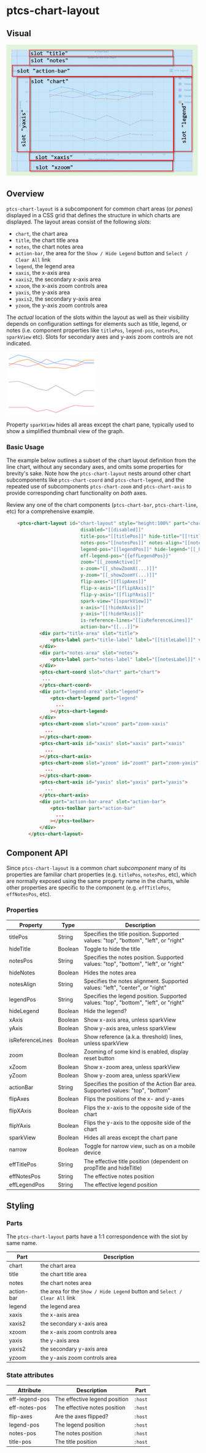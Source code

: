 # ptcs-chart-layout

## Visual

<img src="../img/ptcs-chart-layout.png" _folder="doc">

## Overview

`ptcs-chart-layout` is a subcomponent for common chart areas (or _panes_) displayed in a CSS grid that defines the structure in which
charts are displayed. The layout areas consist of the following _slots_:

- `chart`, the chart area
- `title`, the chart title area
- `notes`, the chart notes area
- `action-bar`, the area for the `Show / Hide Legend` button and `Select / Clear All` link
- `legend`, the legend area
- `xaxis`, the x-axis area
- `xaxis2`, the secondary x-axis area
- `xzoom`, the x-axis zoom controls area
- `yaxis`, the y-axis area
- `yaxis2`, the secondary y-axis area
- `yzoom`, the y-axis zoom controls area

The _actual_ location of the slots within the layout as well as their visibility depends on configuration settings for elements such as title, legend, or notes (i.e. component properties like `titlePos`, `legend-pos`,  `notesPos`, `sparkView` etc). Slots for secondary axes and y-axis zoom controls are not indicated.

<img src="../img/sparkview.png" _folder="doc">

Property `sparkView` hides all areas except the chart pane, typically used to show a simplified thumbnail view of the graph.

### Basic Usage

The example below outlines a subset of the chart layout definition from the line chart, without any secondary axes, and omits some properties
for brevity's sake. Note how the `ptcs-chart-layout` nests around other chart subcomponents like `ptcs-chart-coord` and `ptcs-chart-legend`,
and the repeated use of subcomponents `ptcs-chart-zoom` and `ptcs-chart-axis` to provide corresponding chart functionality on _both_ axes.

Review any one of the chart components (`ptcs-chart-bar`, `ptcs-chart-line`, etc) for a comprehensive example.

```html
    <ptcs-chart-layout id="chart-layout" style="height:100%" part="chart-layout"
                           disabled="[[disabled]]"
                           title-pos="[[titlePos]]" hide-title="[[!titleLabel]]"
                           notes-pos="[[notesPos]]" notes-align="[[notesAlign]]" hide-notes="[[_hideNotes(notesLabel, hideNotes)]]"
                           legend-pos="[[legendPos]]" hide-legend="[[_hideLegend(hideLegend, legend)]]"
                           eff-legend-pos="{{effLegendPos}}"
                           zoom="[[_zoomActive]]"
                           x-zoom="[[_showZoomX(...)]]"
                           y-zoom="[[_showZoomY(...)]]"
                           flip-axes="[[flipAxes]]"
                           flip-x-axis="[[flipXAxis]]"
                           flip-y-axis="[[flipYAxis]]"
                           spark-view="[[sparkView]]"
                           x-axis="[[!hideXAxis]]"
                           y-axis="[[!hideYAxis]]"
                           is-reference-lines="[[isReferenceLines]]"
                           action-bar="[[...]]">
            <div part="title-area" slot="title">
                <ptcs-label part="title-label" label="[[titleLabel]]" variant="[[titleVariant]]" multi-line></ptcs-label>
            </div>
            <div part="notes-area" slot="notes">
                <ptcs-label part="notes-label" label="[[notesLabel]]" variant="label" multi-line></ptcs-label>
            </div>
            <ptcs-chart-coord slot="chart" part="chart">
             ...
            </ptcs-chart-coord>
            <div part="legend-area" slot="legend">
                <ptcs-chart-legend part="legend"
                  ...
                ></ptcs-chart-legend>
            </div>
            <ptcs-chart-zoom slot="xzoom" part="zoom-xaxis"
              ...
            ></ptcs-chart-zoom>
            <ptcs-chart-axis id="xaxis" slot="xaxis" part="xaxis"
              ...
            ></ptcs-chart-axis>
            <ptcs-chart-zoom slot="yzoom" id="zoomY" part="zoom-yaxis"
              ...
            ></ptcs-chart-zoom>
            <ptcs-chart-axis id="yaxis" slot="yaxis" part="yaxis">
              ...
            </ptcs-chart-axis>
            <div part="action-bar-area" slot="action-bar">
                <ptcs-toolbar part="action-bar"
                  ...
                ></ptcs-toolbar>
            </div>
        </ptcs-chart-layout>
```

## Component API

Since `ptcs-chart-layout` is a common chart _subcomponent_ many of its properties are familiar chart properties (e.g. `titlePos`, `notesPos`, etc), which are normally exposed using the same property name in the charts, while other properties are specific to the component (e.g. `effTitlePos`, `effNotesPos`, etc).

### Properties
| Property | Type | Description |
|----------|------|-------------|
|titlePos|String| Specifies the title position. Supported values: "top", "bottom", "left", or "right" |
|hideTitle|Boolean|Toggle to hide the title|
|notesPos|String| Specifies the notes position. Supported values: "top", "bottom", "left", or "right" |
|hideNotes|Boolean|Hides the notes area|
|notesAlign|String|Specifies the notes alignment. Supported values: "left", "center", or "right" |
|legendPos|String| Specifies the legend position. Supported values: "top", "bottom", "left", or "right" |
|hideLegend|Boolean|Hide the legend?|
|xAxis|Boolean|Show x-axis area, unless sparkView|
|yAxis|Boolean|Show y-axis area, unless sparkView|
|isReferenceLines|Boolean|Show reference (a.k.a. threshold) lines, unless sparkView|
|zoom|Boolean|Zooming of some kind is enabled, display reset button|
|xZoom|Boolean|Show x-zoom area, unless sparkView|
|yZoom|Boolean|Show y-zoom area, unless sparkView|
|actionBar|String|Specifies the position of the Action Bar area. Supported values: "top", "bottom"|
|flipAxes|Boolean|Flips the positions of the x- and y-axes|
|flipXAxis|Boolean|Flips the x-axis to the opposite side of the chart|
|flipYAxis|Boolean|Flips the y-axis to the opposite side of the chart|
|sparkView|Boolean|Hides all areas except the chart pane|
|narrow|Boolean|Toggle for narrow view, such as on a mobile device|
|effTitlePos|String|The effective title position (dependent on propTitle and hideTitle)|
|effNotesPos|String|The effective notes position|
|effLegendPos|String|The effective legend position|

## Styling

### Parts

The `ptcs-chart-layout` parts have a 1:1 correspondence with the slot by same name.

| Part | Description |
|-----------|-------------|
|chart|the chart area|
|title|the chart title area|
|notes|the chart notes area|
|action-bar|the area for the `Show / Hide Legend` button and `Select / Clear All` link|
|legend|the legend area|
|xaxis|the x-axis area|
|xaxis2|the secondary x-axis area|
|xzoom|the x-axis zoom controls area|
|yaxis|the y-axis area|
|yaxis2|the secondary y-axis area|
|yzoom|the y-axis zoom controls area|

### State attributes

| Attribute | Description | Part |
|-----------|-------------|------|
| eff-legend-pos | The effective legend position | `:host` |
| eff-notes-pos | The effective notes position | `:host` |
| flip-axes | Are the axes flipped? | `:host` |
| legend-pos  | The legend position | `:host` |
| notes-pos | The notes position | `:host` |
| title-pos | The title position | `:host` |
